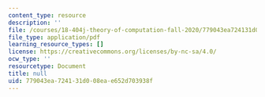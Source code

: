 ```yaml
---
content_type: resource
description: ''
file: /courses/18-404j-theory-of-computation-fall-2020/779043ea724131d008eae652d703938f_MIT18_404f20_lec11.pdf
file_type: application/pdf
learning_resource_types: []
license: https://creativecommons.org/licenses/by-nc-sa/4.0/
ocw_type: ''
resourcetype: Document
title: null
uid: 779043ea-7241-31d0-08ea-e652d703938f
---
```

